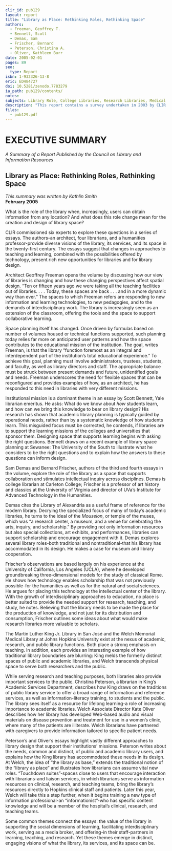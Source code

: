 ```yaml
---
clir_id: pub129
layout: report
title: "Library as Place: Rethinking Roles, Rethinking Space"
authors: 
  - Freeman, Geoffrey T.
  - Bennett, Scott
  - Demas, Sam
  - Frischer, Bernard
  - Peterson, Christina A.
  - Oliver, Kathleen Burr
date: 2005-02-01
pages: 89
seo:
  type: Report
isbn: 1-932326-13-8
eric: ED484727
doi: 10.5281/zenodo.7783279
ia_path: pub129/contents/
notes: 
subjects: Library Role, College Libraries, Research Libraries, Medical Libraries, Lifelong Learning, Library Services, Librarians, Technology Integration
description: "This report contains a survey undertaken in 2003 by CLIR to study the state of audio recordings in academic libraries. One purpose of the survey was to inform decision makers in those libraries, as well as in funding agencies, about the scale and extent of barriers to preservation and access. Another purpose was to elicit information that would help the participating libraries assess their own readiness to preserve and provide access to their recorded-sound collections. We also hoped that survey findings would help library leaders and funders determine how best to allocate preservation funds and thereby help ensure access to historically important sound recordings. Finally, the survey was designed to raise awareness within the larger research and funding communities of the value of audio collections and to encourage institutions with important audio holdings to seek support for their collections."
files:
  - pub129.pdf
---
```


# EXECUTIVE SUMMARY

_A Summary of a Report Published by the Council on Library and Information Resources_

Library as Place: Rethinking Roles, Rethinking Space
----------------------------------------------------

_This summary was written by Kathlin Smith_  
**February 2005**

What is the role of the library when, increasingly, users can obtain information from any location? And what does this role change mean for the creation and design of library space?

CLIR commissioned six experts to explore these questions in a series of essays. The authors-an architect, four librarians, and a humanities professor-provide diverse visions of the library, its services, and its space in the twenty-first century. The essays suggest that changes in approaches to teaching and learning, combined with the possibilities offered by technology, present rich new opportunities for libraries and for library design.

Architect Geoffrey Freeman opens the volume by discussing how our view of libraries is changing and how these changing perspectives affect spatial design. “Ten or fifteen years ago we were taking all the teaching facilities out of libraries. . . . Today, these spaces are back . . . and in a more dynamic way than ever.” The spaces to which Freeman refers are responding to new information and learning technologies, to new pedagogies, and to the demands of interdisciplinary work. The library is increasingly seen as an extension of the classroom, offering the tools and the space to support collaborative learning.

Space planning itself has changed. Once driven by formulas based on number of volumes housed or technical functions supported, such planning today relies far more on anticipated user patterns and how the space contributes to the educational mission of the institution. The goal, writes Freeman, is that the library “function foremost as an integral and interdependent part of the institution’s total educational experience.” To achieve this goal, planning must involve administrators, trustees, students, and faculty, as well as library directors and staff. The appropriate balance must be struck between present demands and future, unidentified goals and needs. Freeman underscores the need for flexible spaces that can be reconfigured and provides examples of how, as an architect, he has responded to this need in libraries with very different missions.

Institutional mission is a dominant theme in an essay by Scott Bennett, Yale librarian emeritus. He asks: What do we know about _how_ students learn, and how can we bring this knowledge to bear on library design? His research has shown that academic library planning is typically guided by operational needs, rather than by a systematic knowledge of how students learn. This misguided focus must be corrected, he contends, if libraries are to support the learning missions of the colleges and universities that sponsor them. Designing space that supports learning begins with asking the right questions. Bennett draws on a recent example of library space planning at Sewanee: The University of the South to illustrate what he considers to be the right questions and to explain how the answers to these questions can inform design.

Sam Demas and Bernard Frischer, authors of the third and fourth essays in the volume, explore the role of the library as a space that supports collaboration and stimulates intellectual inquiry across disciplines. Demas is college librarian at Carleton College; Frischer is a professor of art history and classics at the University of Virginia and director of UVa’s Institute for Advanced Technology in the Humanities.

Demas cites the Library of Alexandria as a useful frame of reference for the modern library. Decrying the specialized focus of many of today’s academic libraries, he turns to the ideal of the _Mouseion_, or temple of the muses, which was “a research center, a museum, and a venue for celebrating the arts, inquiry, and scholarship.” By providing not only information resources but also special collections, art exhibits, and performances, libraries can support scholarship and encourage engagement with it. Demas explores several library roles-both traditional and nontraditional-that his library has accommodated in its design. He makes a case for museum and library cooperation.

Frischer’s observations are based largely on his experience at the University of California, Los Angeles (UCLA), where he developed groundbreaking three-dimensional models for the study of classical Rome. He shows how technology enables scholarship that was not previously possible-for the humanities as well as for the natural and social sciences. He argues for placing this technology at the intellectual center of the library. With the growth of interdisciplinary approaches to education, no place is better suited to provide the needed support for research, teaching, and study, he notes. Believing that the library needs to be made the place for the production of knowledge, and not just for its distribution and consumption, Frischer outlines some ideas about what would make research libraries more valuable to scholars.

The Martin Luther King Jr. Library in San José and the Welch Memorial Medical Library at Johns Hopkins University exist at the nexus of academic, research, and public library functions. Both place a strong emphasis on teaching. In addition, each provides an interesting example of how traditional library boundaries are blurring: King melds the formerly distinct spaces of public and academic libraries, and Welch transcends physical space to serve both researchers and the public.

While serving research and teaching purposes, both libraries also provide important services to the public. Christina Peterson, a librarian in King’s Academic Services Department, describes how King draws on the traditions of public library service to offer a broad range of information and reference services, as well as information-literacy training, to students and the public. The library sees itself as a resource for lifelong learning-a role of increasing importance to academic libraries. Welch Associate Director Kate Oliver describes how her library has developed Web-based audio and visual materials on disease prevention and treatment for use in a women’s clinic, where many of the patients are illiterate. Welch librarians have partnered with caregivers to provide information tailored to specific patient needs.

Peterson’s and Oliver’s essays highlight vastly different approaches to library design that support their institutions’ missions. Peterson writes about the needs, common and distinct, of public and academic library users, and explains how the King library has accommodated these needs in its design. At Welch, the idea of “the library as base,” extends the traditional notion of the “library as place” and illustrates how librarians can assume vital new roles. “Touchdown suites”-spaces close to users that encourage interaction with librarians-and liaison services, in which librarians serve as information resources on clinical, research, and teaching teams, bring the library’s resources directly to Hopkins clinical staff and patients. Later this year, Welch will take this a step further, when it begins training a new type of information professional-an “informationist”-who has specific content knowledge and will be a member of the hospital’s clinical, research, and teaching teams.

Some common themes connect the essays: the value of the library in supporting the social dimensions of learning, facilitating interdisciplinary work, serving as a media broker, and offering-in their staff-partners in learning, teaching, and research. Yet these themes emerge in distinct, engaging visions of what the library, its services, and its space can be.
